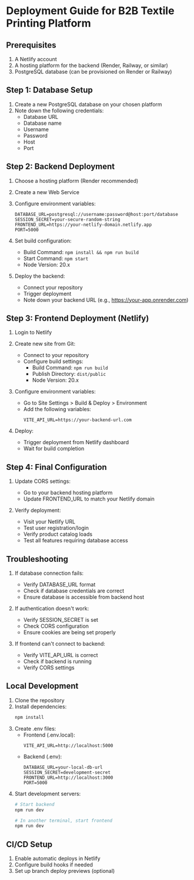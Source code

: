# Deployment Guide for B2B Textile Printing Platform

## Prerequisites
1. A Netlify account
2. A hosting platform for the backend (Render, Railway, or similar)
3. PostgreSQL database (can be provisioned on Render or Railway)

## Step 1: Database Setup
1. Create a new PostgreSQL database on your chosen platform
2. Note down the following credentials:
   - Database URL
   - Database name
   - Username
   - Password
   - Host
   - Port

## Step 2: Backend Deployment
1. Choose a hosting platform (Render recommended)
2. Create a new Web Service
3. Configure environment variables:
   ```
   DATABASE_URL=postgresql://username:password@host:port/database
   SESSION_SECRET=your-secure-random-string
   FRONTEND_URL=https://your-netlify-domain.netlify.app
   PORT=5000
   ```
4. Set build configuration:
   - Build Command: `npm install && npm run build`
   - Start Command: `npm start`
   - Node Version: 20.x

5. Deploy the backend:
   - Connect your repository
   - Trigger deployment
   - Note down your backend URL (e.g., https://your-app.onrender.com)

## Step 3: Frontend Deployment (Netlify)
1. Login to Netlify
2. Create new site from Git:
   - Connect to your repository
   - Configure build settings:
     - Build Command: `npm run build`
     - Publish Directory: `dist/public`
     - Node Version: 20.x

3. Configure environment variables:
   - Go to Site Settings > Build & Deploy > Environment
   - Add the following variables:
     ```
     VITE_API_URL=https://your-backend-url.com
     ```

4. Deploy:
   - Trigger deployment from Netlify dashboard
   - Wait for build completion

## Step 4: Final Configuration
1. Update CORS settings:
   - Go to your backend hosting platform
   - Update FRONTEND_URL to match your Netlify domain

2. Verify deployment:
   - Visit your Netlify URL
   - Test user registration/login
   - Verify product catalog loads
   - Test all features requiring database access

## Troubleshooting
1. If database connection fails:
   - Verify DATABASE_URL format
   - Check if database credentials are correct
   - Ensure database is accessible from backend host

2. If authentication doesn't work:
   - Verify SESSION_SECRET is set
   - Check CORS configuration
   - Ensure cookies are being set properly

3. If frontend can't connect to backend:
   - Verify VITE_API_URL is correct
   - Check if backend is running
   - Verify CORS settings

## Local Development
1. Clone the repository
2. Install dependencies:
   ```bash
   npm install
   ```
3. Create .env files:
   - Frontend (.env.local):
     ```
     VITE_API_URL=http://localhost:5000
     ```
   - Backend (.env):
     ```
     DATABASE_URL=your-local-db-url
     SESSION_SECRET=development-secret
     FRONTEND_URL=http://localhost:3000
     PORT=5000
     ```
4. Start development servers:
   ```bash
   # Start backend
   npm run dev

   # In another terminal, start frontend
   npm run dev
   ```

## CI/CD Setup
1. Enable automatic deploys in Netlify
2. Configure build hooks if needed
3. Set up branch deploy previews (optional)
